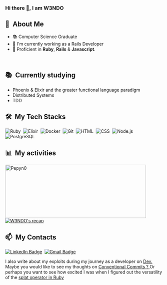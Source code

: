 ### Hi there 👋, I am W3NDO


<div>

  ## 🧭 &nbsp;About Me

  - 📚 Computer Science Graduate
  - 🔭 I'm currently working as a Rails Developer
  - 🌱  Proficient in **Ruby**, **Rails** & **Javascript**.


  <br>
  
</div>

<div>

  ## 📚 &nbsp;Currently studying

  - Phoenix & Elixir and the greater functional language paradigm
  - Distributed Systems
  - TDD
  
</div>


<div>

  ## 🛠️ &nbsp;My Tech Stacks
  
  ![Ruby](https://img.shields.io/badge/-Ruby-055E09?style=flat&logo=ruby)&nbsp;
  ![Elixir](https://img.shields.io/badge/-Elixir-055E09?style=flat&logo=elixir)&nbsp;
  ![Docker](https://img.shields.io/badge/-Docker-055E09?style=flat&logo=docker)&nbsp;
  ![Git](https://img.shields.io/badge/-Git-055E09?style=flat&logo=git)&nbsp;
  ![HTML](https://img.shields.io/badge/-HTML-055E09?style=flat&logo=HTML5)&nbsp;
  ![CSS](https://img.shields.io/badge/-CSS-055E09?style=flat&logo=CSS3&logoColor=1572B6)&nbsp;
  ![Node.js](https://img.shields.io/badge/-Node.js-055E09?style=flat&logo=node.js)&nbsp;
  ![PostgreSQL](https://img.shields.io/badge/-PostgreSQL-055E09?style=flat&logo=postgresql)&nbsp;
  
</div>


<div>

  ## 📊 &nbsp;My activities
  <a href="https://github.com/W3NDO">
    <img width=450 height=170 align="center" alt="Pepyn0" src="https://github-readme-stats.vercel.app/api?username=W3NDO&theme=olive-green&show_icons=true&bg_color=0D1117&hide_border=true&count_private=true" />
  </a>
  <a href="https://github.com/W3NDO">
    <img align="center" alt="W3NDO's recap" src="https://github-readme-stats.vercel.app/api/top-langs/?username=W3NDO&theme=oliv-green&layout=compact&bg_color=0D1117&hide_border=true&count_private=true" />
  </a>
</div>

<div>

  ## 📫 &nbsp;My Contacts

  [![LinkedIn Badge](https://img.shields.io/badge/-LinkedIn-blue?style=flat-square&logo=Linkedin&logoColor=white&link=https://www.linkedin.com/in/patrick-wendo-bb0547171/)](https://www.linkedin.com/in/patrick-wendo-bb0547171/)&nbsp;
  [![Gmail Badge](https://img.shields.io/badge/-Gmail-red?style=flat-square&logo=Gmail&logoColor=white)](mailto:wendonyang+github@gmail.com)&nbsp;

</div>

<div>
 I also write about my exploits during my journey as a developer on <a href="https://dev.to/w3ndo" target="_blank"> Dev. </a> Maybe you would like to see my thoughts on <a href="https://dev.to/w3ndo/why-i-enjoy-conventional-commits-5d5d" target="blank"> Conventional Commits ? <a> Or perhaps you want to see how excited I was when I figured out the versatility of the <a href="https://dev.to/w3ndo/today-i-learned-about-the-splat-operator-in-ruby-376g" target="blank"> splat operator in Ruby </a>
</div>
